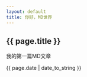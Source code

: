 ```yaml
---
layout: default
title: 你好，MD世界
---
```


<h2>{{ page.title }}</h2>

<p>我的第一篇MD文章</p>

<p>{{ page.date | date_to_string }}</p>
